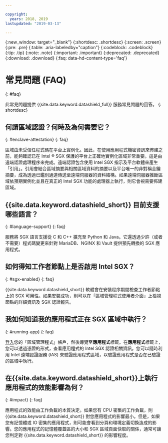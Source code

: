 ```yaml
---

copyright:
  years: 2018, 2019
lastupdated: "2019-03-13"

---
```


{:new_window: target="_blank"}
{:shortdesc: .shortdesc}
{:screen: .screen}
{:pre: .pre}
{:table: .aria-labeledby="caption"}
{:codeblock: .codeblock}
{:tip: .tip}
{:note: .note}
{:important: .important}
{:deprecated: .deprecated}
{:download: .download}
{:faq: data-hd-content-type='faq'}

# 常見問題 (FAQ)
{: #faq}

此常見問題提供 {{site.data.keyword.datashield_full}} 服務常見問題的回答。
{: shortdesc}


## 何謂區域認證？何時及為何需要它？
{: #enclave-attestation}
{: faq}

區域由未受信任程式碼在平台上實例化。因此，在使用應用程式機密資訊來佈建之前，能夠確認已在 Intel ® SGX 保護的平台上正確地實例化區域非常重要。這是由遠端認證處理程序來完成。遠端認證包含使用 Intel SGX 指示及平台軟體來產生「引用」。引用會結合區域摘要與相關區域資料的摘要以及平台唯一的非對稱金鑰摘要，成為透過已鑑別通道傳送至遠端伺服器的資料結構。如果遠端伺服器推斷區域依預期實例化並且在真正的 Intel SGX 功能的處理器上執行，則它會視需要佈建區域。


##	{{site.data.keyword.datashield_short}} 目前支援哪些語言？
{: #language-support}
{: faq}

服務將 SGX 語言支援從 C 和 C++ 擴充至 Python 和 Java。它還透過少許（或者不需要）程式碼變更來針對 MariaDB、NGINX 和 Vault 提供預先轉換的 SGX 應用程式。


##	如何得知工作者節點上是否啟用 Intel SGX？
{: #sgx-enabled}
{: faq}

{{site.data.keyword.datashield_short}} 軟體會在安裝程序期間檢查工作者節點上的 SGX 可用性。如果安裝成功，則可以在「區域管理程式使用者介面」上檢視節點的詳細資訊及 SGX 認證報告。


##	我如何知道我的應用程式正在 SGX 區域中執行？
{: #running-app}
{: faq}

[登入](/docs/services/data-shield?topic=data-shield-access#access-iam)您的「區域管理程式」帳戶，然後導覽至**應用程式**標籤。在**應用程式**標籤上，您可以透過憑證的形式，查看應用程式的 Intel SGX 認證相關資訊。您可以隨時利用 Intel 遠端認證服務 (IAS) 來驗證應用程式區域，以驗證應用程式是否在已驗證的區域中執行。



## 在{{site.data.keyword.datashield_short}}上執行應用程式的效能影響為何？
{: #impact}
{: faq}


應用程式的效能由工作負載的本質決定。如果您有 CPU 密集的工作負載，則 {{site.data.keyword.datashield_short}} 對您應用程式的影響最小。但是，如果您有記憶體或 IO 密集的應用程式，則可能會看到分頁和環境定義切換造成的影響。您的應用程式的記憶體覆蓋區的大小和 SGX 區域頁面快取的關係，通常可讓您判定對 {{site.data.keyword.datashield_short}} 的影響程度。
